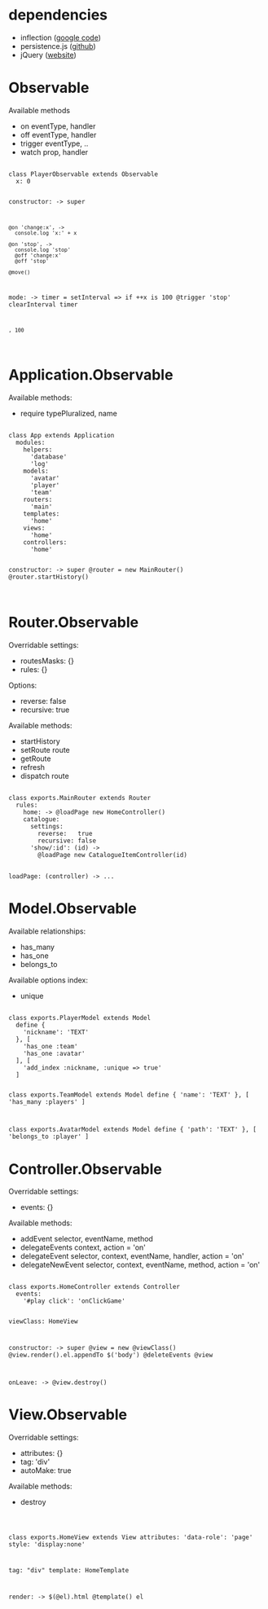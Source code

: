 # dependencies #

* inflection ([google code](http://code.google.com/p/inflection-js/]))
* persistence.js ([github](https://github.com/zefhemel/persistencejs]))
* jQuery ([website](http://jquery.com/]))

# Observable #

Available methods
* on eventType, handler
* off eventType, handler
* trigger eventType, ..
* watch prop, handler

<code>
class PlayerObservable extends Observable
  x: 0

  constructor: ->
    super

    @on 'change:x', ->
      console.log 'x:' + x

    @on 'stop', ->
      console.log 'stop'
      @off 'change:x'
      @off 'stop'

    @move()

  mode: ->
    timer = setInterval =>
      if ++x is 100
        @trigger 'stop'
        clearInterval timer

    , 100

</code>

# Application.Observable #

Available methods:
* require typePluralized, name

<code>
class App extends Application
  modules:
    helpers:
      'database'
      'log'
    models:
      'avatar'
      'player'
      'team'
    routers:
      'main'
    templates:
      'home'
    views:
      'home'
    controllers:
      'home'

  constructor: ->
    super
    @router = new MainRouter()
    @router.startHistory()

</code>

# Router.Observable #

Overridable settings:
* routesMasks: {}
* rules: {}

Options:
* reverse: false
* recursive: true

Available methods:
* startHistory
* setRoute route
* getRoute
* refresh
* dispatch route

<code>
class exports.MainRouter extends Router
  rules:
    home: -> @loadPage new HomeController()
    catalogue:
      settings:
        reverse:   true
        recursive: false
      'show/:id': (id) ->
        @loadPage new CatalogueItemController(id)

  loadPage: (controller) ->
    ...
</code>

# Model.Observable #

Available relationships:
* has_many
* has_one
* belongs_to

Available options index:
* unique

<code>
class exports.PlayerModel extends Model
  define {
    'nickname': 'TEXT'
  }, [
    'has_one :team'
    'has_one :avatar'
  ], [
    'add_index :nickname, :unique => true'
  ]

class exports.TeamModel extends Model
  define {
    'name': 'TEXT'
  }, [
    'has_many :players'
  ]

class exports.AvatarModel extends Model
  define {
    'path': 'TEXT'
  }, [
    'belongs_to :player'
  ]
</code>

# Controller.Observable #

Overridable settings:
* events: {}

Available methods:
* addEvent selector, eventName, method
* delegateEvents context, action = 'on'
* delegateEvent selector, context, eventName, handler, action = 'on'
* delegateNewEvent selector, context, eventName, method, action = 'on'

<code>
class exports.HomeController extends Controller
  events:
    '#play click': 'onClickGame'

  viewClass: HomeView

  constructor: ->
    super
    @view = new @viewClass()
    @view.render().el.appendTo $('body')
    @deleteEvents @view

  onLeave: ->
    @view.destroy()
</code>

# View.Observable #

Overridable settings:
* attributes: {}
* tag: 'div'
* autoMake: true

Available methods:
* destroy

<code>

class exports.HomeView extends View
  attributes:
    'data-role': 'page'
    style: 'display:none'

  tag: "div"
  template: HomeTemplate

  render: ->
    $(@el).html @template()
    el

</code>
